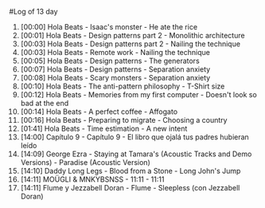 #Log of 13 day

1. [00:00] Hola Beats - Isaac's monster - He ate the rice
1. [00:01] Hola Beats - Design patterns part 2 - Monolithic architecture
1. [00:03] Hola Beats - Design patterns part 2 - Nailing the technique
1. [00:03] Hola Beats - Remote work - Nailing the technique
1. [00:05] Hola Beats - Design patterns - The generators
1. [00:07] Hola Beats - Design patterns - Separation anxiety
1. [00:08] Hola Beats - Scary monsters - Separation anxiety
1. [00:10] Hola Beats - The anti-pattern philosophy - T-Shirt size
1. [00:12] Hola Beats - Memories from my first computer - Doesn't look so bad at the end
1. [00:14] Hola Beats - A perfect coffee - Affogato
1. [00:16] Hola Beats - Preparing to migrate - Choosing a country
1. [01:41] Hola Beats - Time estimation - A new intent
1. [14:00] Capítulo 9 - Capítulo 9 - El libro que ojalá tus padres hubieran leído
1. [14:09] George Ezra - Staying at Tamara's (Acoustic Tracks and Demo Versions) - Paradise (Acoustic Version)
1. [14:10] Daddy Long Legs - Blood from a Stone - Long John's Jump
1. [14:11] MOÜGLI & MNKYBSNSS - 11:11 - 11:11
1. [14:11] Flume y Jezzabell Doran - Flume - Sleepless (con Jezzabell Doran)
